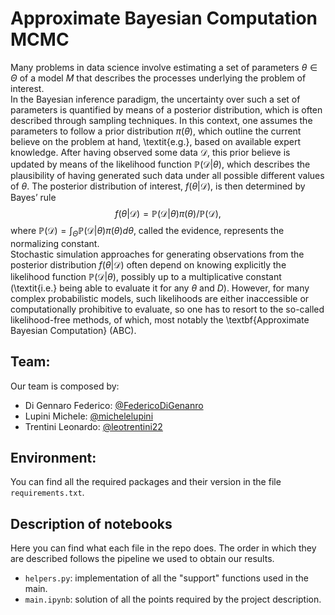# Approximate Bayesian Computation MCMC
Many problems in data science involve estimating a set of parameters $\theta \in \Theta$ of a model $M$ that describes the processes underlying the problem of interest.  
In the Bayesian inference paradigm, the uncertainty over such a set of parameters is quantified by means of a posterior distribution, which is often described through sampling techniques. In this context, one assumes the parameters to follow a prior distribution $\pi(\theta)$, which outline the current believe on the problem at hand, \textit{e.g.}, based on available expert knowledge. After having observed some data $\mathcal{D}$, this prior believe is updated by means of the likelihood function $\mathbb{P}(\mathcal{D}|\theta)$, which
describes the plausibility of having generated such data under all possible different values of $\theta$. The posterior distribution of interest, $f(\theta|\mathcal{D})$, is then determined by Bayes’ rule  
$$f(\theta|\mathcal{D}) = \mathbb{P}(\mathcal{D}|\theta)\pi(\theta)/\mathbb{P}(\mathcal{D}),$$
where $\mathbb{P}(\mathcal{D}) = \int_{\Theta}\mathbb{P}(\mathcal{D}|\theta)\pi(\theta)d\theta$, called the evidence, represents the normalizing constant.  
Stochastic simulation approaches for generating observations from the posterior distribution $f(\theta|\mathcal{D})$ often depend on knowing explicitly the likelihood function $\mathbb{P}(\mathcal{D}|\theta)$, possibly up to a multiplicative constant (\textit{i.e.} being able to evaluate it for any $\theta$ and $D$). However, for many complex probabilistic models, such likelihoods are either inaccessible or computationally prohibitive to evaluate, so one has to resort to the so-called likelihood-free methods, of which, most notably the \textbf{Approximate Bayesian Computation} (ABC). 

## Team:
Our team is composed by:   
- Di Gennaro Federico: [@FedericoDiGenanro](https://github.com/FedericoDiGennaro)  
- Lupini Michele: [@michelelupini](https://github.com/michelelupini)  
- Trentini Leonardo: [@leotrentini22](https://github.com/leotrentini22)  

## Environment:
You can find all the required packages and their version in the file `requirements.txt`.

## Description of notebooks
Here you can find what each file in the repo does. The order in which they are described follows the pipeline we used to obtain our results.
- `helpers.py`: implementation of all the "support" functions used in the main.
- `main.ipynb`: solution of all the points required by the project description.


